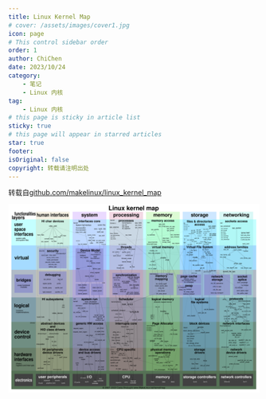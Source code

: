 ```yaml
---
title: Linux Kernel Map
# cover: /assets/images/cover1.jpg
icon: page
# This control sidebar order
order: 1
author: ChiChen
date: 2023/10/24
category:
    - 笔记
    - Linux 内核
tag:
    - Linux 内核
# this page is sticky in article list
sticky: true
# this page will appear in starred articles
star: true
footer: 
isOriginal: false
copyright: 转载请注明出处
---
```


转载自[github.com/makelinux/linux_kernel_map](https://github.com/makelinux/linux_kernel_map)

![Linux Kernel Map](./image/LinuxKernelMap/LKM.svg)
